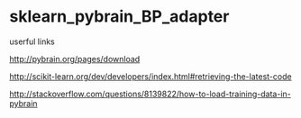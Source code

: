 # sklearn_pybrain_BP_adapter


userful links

http://pybrain.org/pages/download


http://scikit-learn.org/dev/developers/index.html#retrieving-the-latest-code


http://stackoverflow.com/questions/8139822/how-to-load-training-data-in-pybrain

